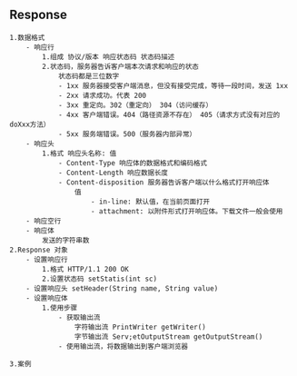 ## Response
    1.数据格式
        - 响应行
            1.组成 协议/版本 响应状态码 状态码描述
            2.状态码，服务器告诉客户端本次请求和响应的状态
                状态码都是三位数字
                - 1xx 服务器接受客户端消息，但没有接受完成，等待一段时间，发送 1xx
                - 2xx 请求成功。代表 200
                - 3xx 重定向。302（重定向） 304（访问缓存）
                - 4xx 客户端错误。404（路径资源不存在） 405（请求方式没有对应的 doXxx方法）
                - 5xx 服务端错误。500（服务器内部异常）
        - 响应头
            1.格式 响应头名称: 值
                - Content-Type 响应体的数据格式和编码格式
                - Content-Length 响应数据长度
                - Content-disposition 服务器告诉客户端以什么格式打开响应体
                    值
                        - in-line: 默认值，在当前页面打开
                        - attachment: 以附件形式打开响应体。下载文件一般会使用
        - 响应空行
        - 响应体
            发送的字符串数
    2.Response 对象
        - 设置响应行
            1.格式 HTTP/1.1 200 OK
            2.设置状态码 setStatis(int sc)
        - 设置响应头 setHeader(String name, String value)
        - 设置响应体 
            1.使用步骤
                - 获取输出流
                    字符输出流 PrintWriter getWriter()
                    字节输出流 Serv;etOutputStream getOutputStream()
                - 使用输出流，将数据输出到客户端浏览器
                
    3.案例